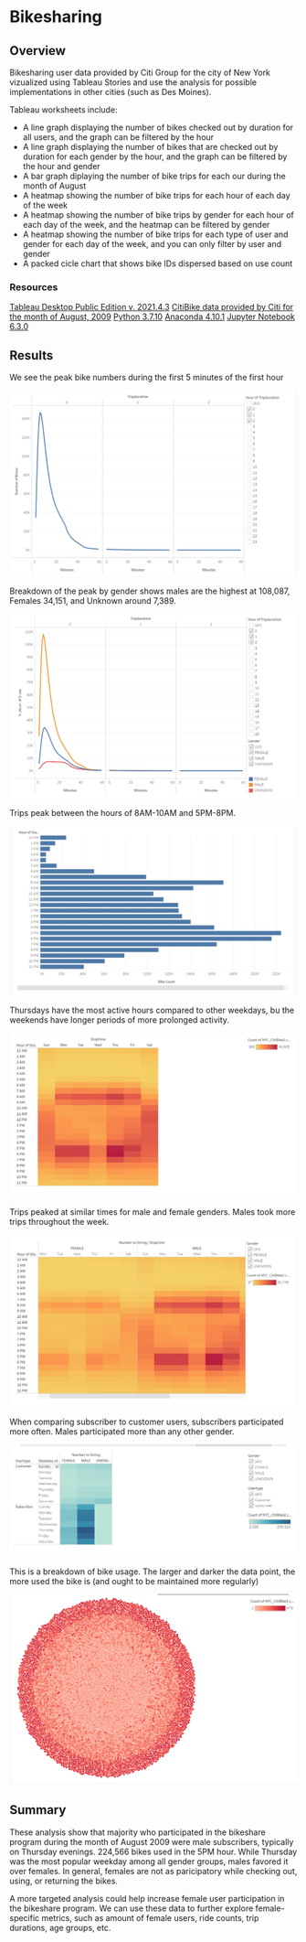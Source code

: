 # Bikesharing

## Overview

Bikesharing user data provided by Citi Group for the city of New York vizualized using Tableau Stories and use the analysis for possible implementations in other cities (such as Des Moines). 

Tableau worksheets include:

- A line graph displaying the number of bikes checked out by duration for all users, and the graph can be filtered by the hour
- A line graph displaying the number of bikes that are checked out by duration for each gender by the hour, and the graph can be filtered by the hour and gender
- A bar graph diplaying the number of bike trips for each our during the month of August
- A heatmap showing the number of bike trips for each hour of each day of the week 
- A heatmap showing the number of bike trips by gender for each hour of each day of the week, and the heatmap can be filtered by gender 
- A heatmap showing the number of bike trips for each type of user and gender for each day of the week, and you can only filter by user and gender
- A packed cicle chart that shows bike IDs dispersed based on use count

### Resources

[Tableau Desktop Public Edition v. 2021.4.3](https://www.tableau.com/support?build=20214.22.0108.1039&edition=public&lang=en-us&platform=windows&version=2021.4)
[CitiBike data provided by Citi for the month of August, 2009](https://ride.citibikenyc.com/system-data)
[Python 3.7.10](https://docs.python.org/3.7/)
[Anaconda 4.10.1](https://docs.conda.io/projects/conda/en/latest/glossary.html#conda-environment)
[Jupyter Notebook 6.3.0](https://jupyter-notebook.readthedocs.io/en/stable/index.html)

## Results

We see the peak bike numbers during the first 5 minutes of the first hour

![plot1](Resources/graph1.png)

Breakdown of the peak by gender shows males are the highest at 108,087, Females 34,151, and Unknown around 7,389.

![plot2](Resources/graph2.png)

Trips peak between the hours of 8AM-10AM and 5PM-8PM.

![plot3](Resources/graph3.png)

Thursdays have the most active hours compared to other weekdays, bu the weekends have longer periods of more prolonged activity. 

![plot4](Resources/graph4.png)

Trips peaked at similar times for male and female genders. Males took more trips throughout the week.

![plot5](Resources/graph5.png)

When comparing subscriber to customer users, subscribers participated more often. Males participated more than any other gender. 

![plot6](Resources/graph6.png)

This is a breakdown of bike usage. The larger and darker the data point, the more used the bike is (and ought to be maintained more regularly)

![plot7](Resources/graph7.png)

## Summary 

These analysis show that majority who participated in the bikeshare program during the month of August 2009 were male subscribers, typically on Thursday evenings. 224,566 bikes used in the 5PM hour.  While Thursday was the most popular weekday among all gender groups, males favored it over females. In general, females are not as paricipatory while checking out, using, or returning the bikes.

A more targeted analysis could help increase female user participation in the bikeshare program. We can use these data to further explore female-specific metrics, such as amount of female users, ride counts, trip durations, age groups, etc.   
